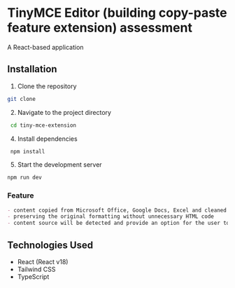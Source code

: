 # TinyMCE Editor (building copy-paste feature extension) assessment

A React-based application

## Installation

1. Clone the repository

```bash
git clone
```
2. Navigate to the project directory
```bash
 cd tiny-mce-extension
 ```
 4. Install dependencies
```bash
 npm install
```
 5. Start the development server
 ```bash
 npm run dev
```
### **Feature**
```markdown
- content copied from Microsoft Office, Google Docs, Excel and cleaned up effectively
- preserving the original formatting without unnecessary HTML code
- content source will be detected and provide an option for the user to choose whether to keep the formatting or paste without it.
````

## Technologies Used
- React (React v18)
- Tailwind CSS
- TypeScript
